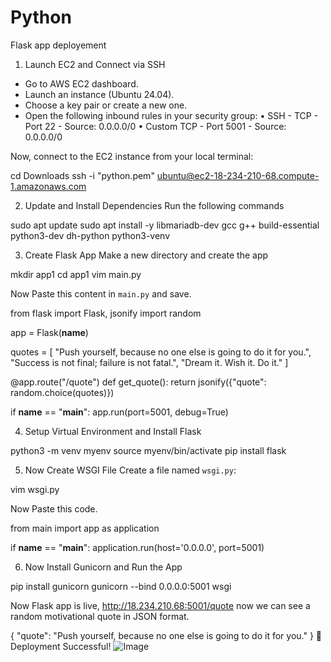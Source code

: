 # Python
Flask app deployement

 
1. Launch EC2 and Connect via SSH

- Go to AWS EC2 dashboard.
- Launch an instance (Ubuntu 24.04).
- Choose a key pair or create a new one.
- Open the following inbound rules in your security group:
    • SSH - TCP - Port 22 - Source: 0.0.0.0/0
    • Custom TCP - Port 5001 - Source: 0.0.0.0/0

Now, connect to the EC2 instance from your local terminal:


cd Downloads
ssh -i "python.pem" ubuntu@ec2-18-234-210-68.compute-1.amazonaws.com


2. Update and Install Dependencies
Run the following commands 

sudo apt update
sudo apt install -y libmariadb-dev gcc g++ build-essential python3-dev dh-python python3-venv

3. Create Flask App
Make a new directory and create the app

mkdir app1
cd app1
vim main.py

Now Paste this content in `main.py` and save.

from flask import Flask, jsonify
import random

app = Flask(__name__)

quotes = [
    "Push yourself, because no one else is going to do it for you.",
    "Success is not final; failure is not fatal.",
    "Dream it. Wish it. Do it."
]

@app.route("/quote")
def get_quote():
    return jsonify({"quote": random.choice(quotes)})

if __name__ == "__main__":
    app.run(port=5001, debug=True)

4. Setup Virtual Environment and Install Flask

python3 -m venv myenv
source myenv/bin/activate
pip install flask

5. Now Create WSGI File
Create a file named `wsgi.py`:

vim wsgi.py

Now Paste this code.

from main import app as application

if __name__ == "__main__":
    application.run(host='0.0.0.0', port=5001)

6. Now Install Gunicorn and Run the App

pip install gunicorn
gunicorn --bind 0.0.0.0:5001 wsgi

Now  Flask app is live,
http://18.234.210.68:5001/quote
now we can see a random motivational quote in JSON format.

{
  "quote": "Push yourself, because no one else is going to do it for you."
}
🎉 Deployment Successful!
![Image](https://github.com/user-attachments/assets/f6530037-8ebd-42cc-8823-73214eefb04f)

